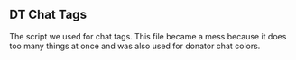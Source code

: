 
## DT Chat Tags ##

The script we used for chat tags. This file became a mess because it does too many things at once and was also used for donator chat colors.